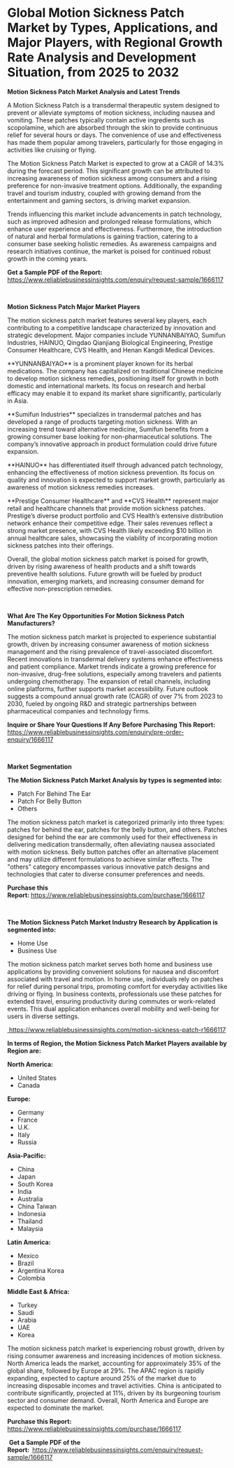 <p><h1>Global Motion Sickness Patch Market by Types, Applications, and Major Players, with Regional Growth Rate Analysis and Development Situation, from 2025 to 2032</h1></p><p><strong>Motion Sickness Patch Market Analysis and Latest Trends</strong></p>
<p><p>A Motion Sickness Patch is a transdermal therapeutic system designed to prevent or alleviate symptoms of motion sickness, including nausea and vomiting. These patches typically contain active ingredients such as scopolamine, which are absorbed through the skin to provide continuous relief for several hours or days. The convenience of use and effectiveness has made them popular among travelers, particularly for those engaging in activities like cruising or flying.</p><p>The Motion Sickness Patch Market is expected to grow at a CAGR of 14.3% during the forecast period. This significant growth can be attributed to increasing awareness of motion sickness among consumers and a rising preference for non-invasive treatment options. Additionally, the expanding travel and tourism industry, coupled with growing demand from the entertainment and gaming sectors, is driving market expansion. </p><p>Trends influencing this market include advancements in patch technology, such as improved adhesion and prolonged release formulations, which enhance user experience and effectiveness. Furthermore, the introduction of natural and herbal formulations is gaining traction, catering to a consumer base seeking holistic remedies. As awareness campaigns and research initiatives continue, the market is poised for continued robust growth in the coming years.</p></p>
<p><strong>Get a Sample PDF of the Report:&nbsp;</strong> <a href="https://www.reliablebusinessinsights.com/enquiry/request-sample/1666117?utm_campaign=2276&utm_medium=2&utm_source=Github&utm_content=ia&utm_term=17042025&utm_id=motion-sickness-patch">https://www.reliablebusinessinsights.com/enquiry/request-sample/1666117</a></p>
<p>&nbsp;</p>
<p><strong>Motion Sickness Patch Major Market Players</strong></p>
<p><p>The motion sickness patch market features several key players, each contributing to a competitive landscape characterized by innovation and strategic development. Major companies include YUNNANBAIYAO, Sumifun Industries, HAINUO, Qingdao Qianjiang Biological Engineering, Prestige Consumer Healthcare, CVS Health, and Henan Kangdi Medical Devices.</p><p>**YUNNANBAIYAO** is a prominent player known for its herbal medications. The company has capitalized on traditional Chinese medicine to develop motion sickness remedies, positioning itself for growth in both domestic and international markets. Its focus on research and herbal efficacy may enable it to expand its market share significantly, particularly in Asia.</p><p>**Sumifun Industries** specializes in transdermal patches and has developed a range of products targeting motion sickness. With an increasing trend toward alternative medicine, Sumifun benefits from a growing consumer base looking for non-pharmaceutical solutions. The company’s innovative approach in product formulation could drive future expansion.</p><p>**HAINUO** has differentiated itself through advanced patch technology, enhancing the effectiveness of motion sickness prevention. Its focus on quality and innovation is expected to support market growth, particularly as awareness of motion sickness remedies increases.</p><p>**Prestige Consumer Healthcare** and **CVS Health** represent major retail and healthcare channels that provide motion sickness patches. Prestige’s diverse product portfolio and CVS Health’s extensive distribution network enhance their competitive edge. Their sales revenues reflect a strong market presence, with CVS Health likely exceeding $10 billion in annual healthcare sales, showcasing the viability of incorporating motion sickness patches into their offerings.</p><p>Overall, the global motion sickness patch market is poised for growth, driven by rising awareness of health products and a shift towards preventive health solutions. Future growth will be fueled by product innovation, emerging markets, and increasing consumer demand for effective non-prescription remedies.</p></p>
<p>&nbsp;</p>
<p><strong>What Are The Key Opportunities For Motion Sickness Patch Manufacturers?</strong></p>
<p><p>The motion sickness patch market is projected to experience substantial growth, driven by increasing consumer awareness of motion sickness management and the rising prevalence of travel-associated discomfort. Recent innovations in transdermal delivery systems enhance effectiveness and patient compliance. Market trends indicate a growing preference for non-invasive, drug-free solutions, especially among travelers and patients undergoing chemotherapy. The expansion of retail channels, including online platforms, further supports market accessibility. Future outlook suggests a compound annual growth rate (CAGR) of over 7% from 2023 to 2030, fueled by ongoing R&D and strategic partnerships between pharmaceutical companies and technology firms.</p></p>
<p><strong>Inquire or Share Your Questions If Any Before Purchasing This Report:</strong> <a href="https://www.reliablebusinessinsights.com/enquiry/pre-order-enquiry/1666117?utm_campaign=2276&utm_medium=2&utm_source=Github&utm_content=ia&utm_term=17042025&utm_id=motion-sickness-patch">https://www.reliablebusinessinsights.com/enquiry/pre-order-enquiry/1666117</a></p>
<p>&nbsp;</p>
<p><strong>Market Segmentation</strong></p>
<p><strong>The Motion Sickness Patch Market Analysis by types is segmented into:</strong></p>
<p><ul><li>Patch For Behind The Ear</li><li>Patch For Belly Button</li><li>Others</li></ul></p>
<p><p>The motion sickness patch market is categorized primarily into three types: patches for behind the ear, patches for the belly button, and others. Patches designed for behind the ear are commonly used for their effectiveness in delivering medication transdermally, often alleviating nausea associated with motion sickness. Belly button patches offer an alternative placement and may utilize different formulations to achieve similar effects. The "others" category encompasses various innovative patch designs and technologies that cater to diverse consumer preferences and needs.</p></p>
<p><strong>Purchase this Report:&nbsp;</strong><a href="https://www.reliablebusinessinsights.com/purchase/1666117?utm_campaign=2276&utm_medium=2&utm_source=Github&utm_content=ia&utm_term=17042025&utm_id=motion-sickness-patch">https://www.reliablebusinessinsights.com/purchase/1666117</a></p>
<p>&nbsp;</p>
<p><strong>The Motion Sickness Patch Market Industry Research by Application is segmented into:</strong></p>
<p><ul><li>Home Use</li><li>Business Use</li></ul></p>
<p><p>The motion sickness patch market serves both home and business use applications by providing convenient solutions for nausea and discomfort associated with travel and motion. In home use, individuals rely on patches for relief during personal trips, promoting comfort for everyday activities like driving or flying. In business contexts, professionals use these patches for extended travel, ensuring productivity during commutes or work-related events. This dual application enhances overall mobility and well-being for users in diverse settings.</p></p>
<p><a href="https://www.reliablebusinessinsights.com/motion-sickness-patch-r1666117?utm_campaign=2276&utm_medium=2&utm_source=Github&utm_content=ia&utm_term=17042025&utm_id=motion-sickness-patch">&nbsp;https://www.reliablebusinessinsights.com/motion-sickness-patch-r1666117</a></p>
<p><strong>In terms of Region, the Motion Sickness Patch Market Players available by Region are:</strong></p>
<p>
    <p> <strong> North America: </strong>
        <ul>
            <li>United States</li>
            <li>Canada</li>
        </ul>
        </p> 
    <p> <strong> Europe: </strong>
        <ul>
            <li>Germany</li>
            <li>France</li>
            <li>U.K.</li>
            <li>Italy</li>
            <li>Russia</li>
        </ul>
        </p> 
    <p> <strong> Asia-Pacific: </strong>
        <ul>
            <li>China</li>
            <li>Japan</li>
            <li>South Korea</li>
            <li>India</li>
            <li>Australia</li>
            <li>China Taiwan</li>
            <li>Indonesia</li>
            <li>Thailand</li>
            <li>Malaysia</li>
        </ul>
        </p> 
    <p> <strong> Latin America: </strong>
        <ul>
            <li>Mexico</li>
            <li>Brazil</li>
            <li>Argentina Korea</li>
            <li>Colombia</li>
        </ul>
        </p> 
    <p> <strong> Middle East & Africa: </strong>
        <ul>
            <li>Turkey</li>
            <li>Saudi</li>
            <li>Arabia</li>
            <li>UAE</li>
            <li>Korea</li>
        </ul>
    </p>
    </p>
<p><p>The motion sickness patch market is experiencing robust growth, driven by rising consumer awareness and increasing incidences of motion sickness. North America leads the market, accounting for approximately 35% of the global share, followed by Europe at 29%. The APAC region is rapidly expanding, expected to capture around 25% of the market due to increasing disposable incomes and travel activities. China is anticipated to contribute significantly, projected at 11%, driven by its burgeoning tourism sector and consumer demand. Overall, North America and Europe are expected to dominate the market.</p></p>
<p><strong>Purchase this Report: </strong><a href="https://www.reliablebusinessinsights.com/purchase/1666117?utm_campaign=2276&utm_medium=2&utm_source=Github&utm_content=ia&utm_term=17042025&utm_id=motion-sickness-patch">https://www.reliablebusinessinsights.com/purchase/1666117</a></p>
<p>&nbsp;<strong>Get a Sample PDF of the Report:&nbsp;&nbsp;</strong><a href="https://www.reliablebusinessinsights.com/enquiry/request-sample/1666117?utm_campaign=2276&utm_medium=2&utm_source=Github&utm_content=ia&utm_term=17042025&utm_id=motion-sickness-patch">https://www.reliablebusinessinsights.com/enquiry/request-sample/1666117</a></p>
<p><strong></strong></p>
<p><p></p><p></p><p></p></p>